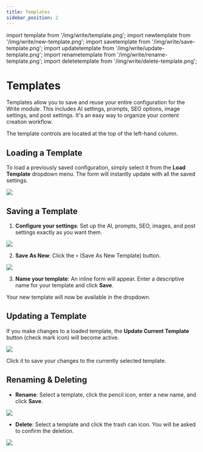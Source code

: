```yaml
---
title: Templates
sidebar_position: 2
---
```


import template from '/img/write/template.png';
import newtemplate from '/img/write/new-template.png';
import savetemplate from '/img/write/save-template.png';
import updatetemplate from '/img/write/update-template.png';
import renametemplate from '/img/write/rename-template.png';
import deletetemplate from '/img/write/delete-template.png';

# Templates

Templates allow you to save and reuse your entire configuration for the Write module. This includes AI settings, prompts, SEO options, image settings, and post settings. It's an easy way to organize your content creation workflow.

The template controls are located at the top of the left-hand column.

## Loading a Template

To load a previously saved configuration, simply select it from the **Load Template** dropdown menu. The form will instantly update with all the saved settings.

<img src={template} />

## Saving a Template

1.  **Configure your settings**: Set up the AI, prompts, SEO, images, and post settings exactly as you want them.

<img src={newtemplate} />

2.  **Save As New**: Click the `+` (Save As New Template) button.

<img src={savetemplate} />

3.  **Name your template**: An inline form will appear. Enter a descriptive name for your template and click **Save**.

Your new template will now be available in the dropdown.

## Updating a Template

If you make changes to a loaded template, the **Update Current Template** button (check mark icon) will become active. 

<img src={updatetemplate} />

Click it to save your changes to the currently selected template.

## Renaming & Deleting

-   **Rename**: Select a template, click the pencil icon, enter a new name, and click **Save**.

<img src={renametemplate} />

-   **Delete**: Select a template and click the trash can icon. You will be asked to confirm the deletion.

<img src={deletetemplate} />
